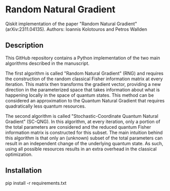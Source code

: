 # Random Natural Gradient

Qiskit implementation of the paper "Random Natural Gradient" (arXiv:2311.04135).
Authors: Ioannis Kolotouros and Petros Wallden

## Description

This GitHub repository contains a Python implementation of the two main algorithms described in the manuscript. 

The first algorithm is called "Random Natural Gradient" (RNG) and requires the construction of the random classical Fisher information matrix at every iteration. This matrix then transforms the gradient vector, providing a new direction in the parameterized space that takes information about what is happening locally in the space of quantum states. This method can be considered an approximation to the Quantum Natural Gradient that requires quadratically less quantum resources.

The second algorithm is called "Stochastic-Coordinate Quantum Natural Gradient" (SC-QNG). In this algorithm, at every iteration, only a portion of the total parameters are considered and the reduced quantum Fisher information matrix is constructed for this subset. The main intuition behind this algorithm is that only an (unknown) subset of the total parameters can result in an independent change of the underlying quantum state. As such, using all possible resources results in an extra overhead in the classical optimization.


## Installation
pip install -r requirements.txt
